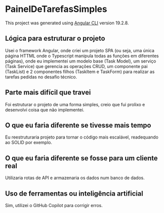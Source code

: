 # PainelDeTarefasSimples

This project was generated using [Angular CLI](https://github.com/angular/angular-cli) version 19.2.8.

## Lógica para estruturar o projeto
Usei o framework Angular, onde criei um projeto SPA (ou seja, uma única página HTTML onde o Typescript manipula todas as funções em diferentes páginas), onde eu implementei um modelo base (Task Model), um serviço (Task Service) que gerencia as operações CRUD, um componente pai (TaskList) e 2 componentes filhos (TaskItem e TaskForm) para realizar as tarefas pedidas no desafio técnico.

## Parte mais difícil que travei
Foi estruturar o projeto de uma forma simples, creio que fui prolixo e desenvolvi coisa que não implementei.

## O que eu faria diferente se tivesse mais tempo
Eu reestruturaria projeto para tornar o código mais escalável, readequando ao SOLID por exemplo.

## O que eu faria diferente se fosse para um cliente real
Utilizaria rotas de API e armazenaria os dados num banco de dados.

## Uso de ferramentas ou inteligência artificial
Sim, utilizei o GitHub Copilot para corrigir erros.